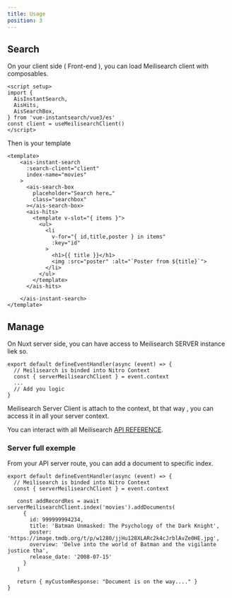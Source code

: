 ```yaml
---
title: Usage
position: 3
---
```



## Search 

On your client side ( Front-end ), you can load Meilisearch client with composables.

```vue
<script setup>
import {
  AisInstantSearch,
  AisHits,
  AisSearchBox,
} from 'vue-instantsearch/vue3/es'
const client = useMeilisearchClient()
</script>

```

Then is your template

```vue
<template>
    <ais-instant-search
      :search-client="client"
      index-name="movies"
    >
      <ais-search-box
        placeholder="Search here…"
        class="searchbox"
      ></ais-search-box>
      <ais-hits>
        <template v-slot="{ items }">
          <ul>
            <li
              v-for="{ id,title,poster } in items"
              :key="id"
            >
              <h1>{{ title }}</h1>
              <img :src="poster" :alt="`Poster from ${title}`">
            </li>
          </ul>
        </template>
      </ais-hits>

    </ais-instant-search>
</template>
```


## Manage

On Nuxt server side, you can have access to Meilisearch SERVER instance liek so.

```ts{}[server/api/myRoute]
export default defineEventHandler(async (event) => {
  // Meilisearch is binded into Nitro Context
  const { serverMeilisearchClient } = event.context
  ...
  // Add you logic
}
```

Meilisearch Server Client is attach to the context, bt that way , you can access it in all your server context.

You can interact with all Meilisearch [API REFERENCE](https://docs.meilisearch.com/reference/api/overview.html).




### Server full exemple

From your API server route, you can add a document to specific index.

```ts{}[server/api/myRoute]
export default defineEventHandler(async (event) => {
  // Meilisearch is binded into Nitro Context
  const { serverMeilisearchClient } = event.context

   const addRecordRes = await serverMeilisearchClient.index('movies').addDocuments(
     {
       id: 999999994234,
       title: 'Batman Unmasked: The Psychology of the Dark Knight',
       poster: 'https://image.tmdb.org/t/p/w1280/jjHu128XLARc2k4cJrblAvZe0HE.jpg',
       overview: 'Delve into the world of Batman and the vigilante justice tha',
       release_date: '2008-07-15'
     }
   )

   return { myCustomResponse: "Document is on the way...." }
}
```
